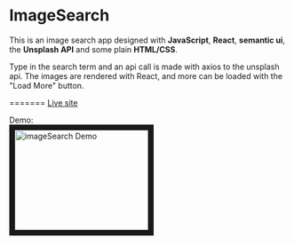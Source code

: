 # ImageSearch

This is an image search app designed with **JavaScript**, **React**, **semantic ui**, the **Unsplash API** and some plain **HTML/CSS**.

Type in the search term and an api call is made with axios to the unsplash api. The images are rendered with React, and more can be loaded with the "Load More" button.

=======
<a href="https://e-barr.github.io/imageSearch/" target="_blank">Live site</a>


Demo: <br>
<a href="http://www.youtube.com/watch?feature=player_embedded&v=Zi1oIJCf-_8" target="_blank"><img src="http://img.youtube.com/vi/Zi1oIJCf-_8/0.jpg" 
alt="imageSearch Demo" width="240" height="180" border="10" /></a>
